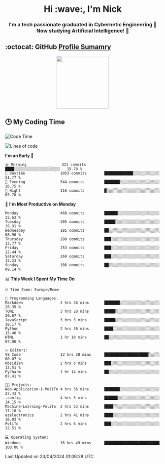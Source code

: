 <h1 align="center">Hi :wave:, I'm Nick</h1>

<h3 align="center">I'm a tech passionate graduated in Cybernetic Engineering 🤖<br>
Now studying Artificial Intelligence! 🧠</h3>


## :octocat: GitHub <a href="https://github.com/vn7n24fzkq/github-profile-summary-cards">Profile Sumamry</a>

<p align="center">
   <img style="height:170px;display:inline-block"  src="http://github-profile-summary-cards.vercel.app/api/cards/profile-details?username=CodeClimberNT&theme=github_dark" />
<!--    <img style="height:170px;display:inline-block"  src="http://github-profile-summary-cards.vercel.app/api/cards/repos-per-language?username=CodeClimberNT&theme=github_dark&exclude=" /> -->
</p>

 ## :clock3: My Coding Time 
 
<!--START_SECTION:waka-->
![Code Time](http://img.shields.io/badge/Code%20Time-173%20hrs%204%20mins-blue)

![Lines of code](https://img.shields.io/badge/From%20Hello%20World%20I%27ve%20Written-2.6%20million%20lines%20of%20code-blue)

**I'm an Early 🐤** 

```text
🌞 Morning                321 commits         ████░░░░░░░░░░░░░░░░░░░░░   15.78 % 
🌆 Daytime                1053 commits        █████████████░░░░░░░░░░░░   51.77 % 
🌃 Evening                544 commits         ███████░░░░░░░░░░░░░░░░░░   26.75 % 
🌙 Night                  116 commits         █░░░░░░░░░░░░░░░░░░░░░░░░   05.70 % 
```
📅 **I'm Most Productive on Monday** 

```text
Monday                   460 commits         ██████░░░░░░░░░░░░░░░░░░░   22.62 % 
Tuesday                  405 commits         █████░░░░░░░░░░░░░░░░░░░░   19.91 % 
Wednesday                181 commits         ██░░░░░░░░░░░░░░░░░░░░░░░   08.90 % 
Thursday                 280 commits         ███░░░░░░░░░░░░░░░░░░░░░░   13.77 % 
Friday                   253 commits         ███░░░░░░░░░░░░░░░░░░░░░░   12.44 % 
Saturday                 269 commits         ███░░░░░░░░░░░░░░░░░░░░░░   13.23 % 
Sunday                   186 commits         ██░░░░░░░░░░░░░░░░░░░░░░░   09.14 % 
```


📊 **This Week I Spent My Time On** 

```text
🕑︎ Time Zone: Europe/Rome

💬 Programming Languages: 
Markdown                 4 hrs 46 mins       ███████░░░░░░░░░░░░░░░░░░   28.35 % 
TOML                     3 hrs 28 mins       █████░░░░░░░░░░░░░░░░░░░░   20.67 % 
JavaScript               3 hrs 3 mins        █████░░░░░░░░░░░░░░░░░░░░   18.17 % 
Python                   2 hrs 36 mins       ████░░░░░░░░░░░░░░░░░░░░░   15.46 % 
HTML                     1 hr 10 mins        ██░░░░░░░░░░░░░░░░░░░░░░░   07.00 % 

🔥 Editors: 
VS Code                  13 hrs 28 mins      ████████████████████░░░░░   80.07 % 
Obsidian                 2 hrs 6 mins        ███░░░░░░░░░░░░░░░░░░░░░░   12.51 % 
PyCharm                  1 hr 14 mins        ██░░░░░░░░░░░░░░░░░░░░░░░   07.41 % 

🐱‍💻 Projects: 
Web-Application-1-PoliTo 4 hrs 36 mins       ███████░░░░░░░░░░░░░░░░░░   27.43 % 
.config                  4 hrs 3 mins        ██████░░░░░░░░░░░░░░░░░░░   24.15 % 
Machine-Learning-PoliTo  2 hrs 53 mins       ████░░░░░░░░░░░░░░░░░░░░░   17.16 % 
ezelectronics            2 hrs 41 mins       ████░░░░░░░░░░░░░░░░░░░░░   16.03 % 
PoliTo                   2 hrs 6 mins        ███░░░░░░░░░░░░░░░░░░░░░░   12.51 % 

💻 Operating System: 
Windows                  16 hrs 49 mins      █████████████████████████   100.00 % 
```


 Last Updated on 23/04/2024 01:09:28 UTC
<!--END_SECTION:waka-->

